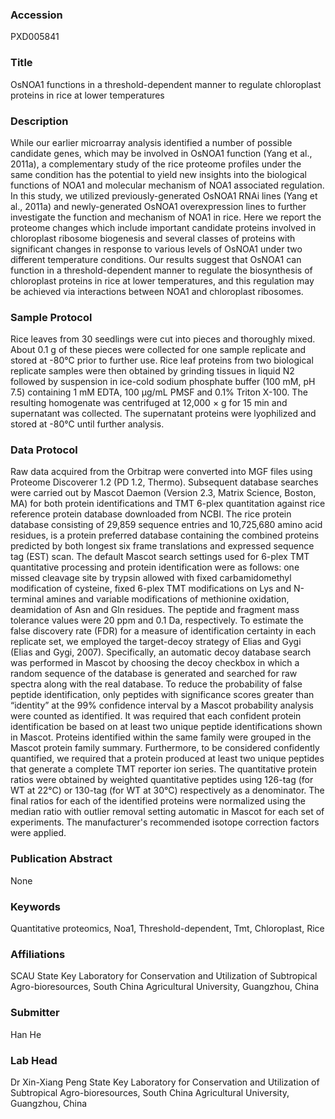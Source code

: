 ### Accession
PXD005841

### Title
OsNOA1 functions in a threshold-dependent manner to regulate chloroplast proteins in rice at lower temperatures

### Description
While our earlier microarray analysis identified a number of possible candidate genes, which may be involved in OsNOA1 function (Yang et al., 2011a), a complementary study of the rice proteome profiles under the same condition has the potential to yield new insights into the biological functions of NOA1 and molecular mechanism of NOA1 associated regulation. In this study, we utilized previously-generated OsNOA1 RNAi lines (Yang et al., 2011a) and newly-generated OsNOA1 overexpression lines to further investigate the function and mechanism of NOA1 in rice. Here we report the proteome changes which include important candidate proteins involved in chloroplast ribosome biogenesis and several classes of proteins with significant changes in response to various levels of OsNOA1 under two different temperature conditions. Our results suggest that OsNOA1 can function in a threshold-dependent manner to regulate the biosynthesis of chloroplast proteins in rice at lower temperatures, and this regulation may be achieved via interactions between NOA1 and chloroplast ribosomes.

### Sample Protocol
Rice leaves from 30 seedlings were cut into pieces and thoroughly mixed. About 0.1 g of these pieces were collected for one sample replicate and stored at -80°C prior to further use. Rice leaf proteins from two biological replicate samples were then obtained by grinding tissues in liquid N2 followed by suspension in ice-cold sodium phosphate buffer (100 mM, pH 7.5) containing 1 mM EDTA, 100 µg/mL PMSF and 0.1% Triton X-100. The resulting homogenate was centrifuged at 12,000 × g for 15 min and supernatant was collected. The supernatant proteins were lyophilized and stored at -80°C until further analysis.

### Data Protocol
Raw data acquired from the Orbitrap were converted into MGF files using Proteome Discoverer 1.2 (PD 1.2, Thermo). Subsequent database searches were carried out by Mascot Daemon (Version 2.3, Matrix Science, Boston, MA) for both protein identifications and TMT 6-plex quantitation against rice reference protein database downloaded from NCBI. The rice protein database consisting of 29,859 sequence entries and 10,725,680 amino acid residues, is a protein preferred database containing the combined proteins predicted by both longest six frame translations and expressed sequence tag (EST) scan. The default Mascot search settings used for 6-plex TMT quantitative processing and protein identification were as follows: one missed cleavage site by trypsin allowed with fixed carbamidomethyl modification of cysteine, fixed 6-plex TMT modifications on Lys and N-terminal amines and variable modifications of methionine oxidation, deamidation of Asn and Gln residues. The peptide and fragment mass tolerance values were 20 ppm and 0.1 Da, respectively. To estimate the false discovery rate (FDR) for a measure of identification certainty in each replicate set, we employed the target-decoy strategy of Elias and Gygi (Elias and Gygi, 2007). Specifically, an automatic decoy database search was performed in Mascot by choosing the decoy checkbox in which a random sequence of the database is generated and searched for raw spectra along with the real database. To reduce the probability of false peptide identification, only peptides with significance scores greater than “identity” at the 99% confidence interval by a Mascot probability analysis were counted as identified. It was required that each confident protein identification be based on at least two unique peptide identifications shown in Mascot. Proteins identified within the same family were grouped in the Mascot protein family summary. Furthermore, to be considered confidently quantified, we required that a protein produced at least two unique peptides that generate a complete TMT reporter ion series. The quantitative protein ratios were obtained by weighted quantitative peptides using 126-tag (for WT at 22°C) or 130-tag (for WT at 30°C) respectively as a denominator. The final ratios for each of the identified proteins were normalized using the median ratio with outlier removal setting automatic in Mascot for each set of experiments. The manufacturer's recommended isotope correction factors were applied.

### Publication Abstract
None

### Keywords
Quantitative proteomics, Noa1, Threshold-dependent, Tmt, Chloroplast, Rice

### Affiliations
SCAU
State Key Laboratory for Conservation and Utilization of Subtropical Agro-bioresources, South China Agricultural University, Guangzhou, China

### Submitter
Han He

### Lab Head
Dr Xin-Xiang Peng
State Key Laboratory for Conservation and Utilization of Subtropical Agro-bioresources, South China Agricultural University, Guangzhou, China


